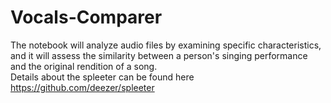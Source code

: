 # Vocals-Comparer
The notebook will analyze audio files by examining specific characteristics, and it will assess the similarity between a person's singing performance and the original rendition of a song.  
Details about the spleeter can be found here https://github.com/deezer/spleeter 
